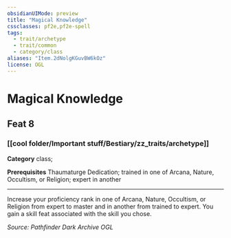 ```yaml
---
obsidianUIMode: preview
title: "Magical Knowledge"
cssclasses: pf2e,pf2e-spell
tags:
  - trait/archetype
  - trait/common
  - category/class
aliases: "Item.2dNolgKGuvBW6kOz"
license: OGL
---
```

# Magical Knowledge
## Feat 8
### [[cool folder/Important stuff/Bestiary/zz_traits/archetype]]

**Category** class; 



**Prerequisites** Thaumaturge Dedication; trained in one of Arcana, Nature, Occultism, or Religion; expert in another
* * *
Increase your proficiency rank in one of Arcana, Nature, Occultism, or Religion from expert to master and in another from trained to expert. You gain a skill feat associated with the skill you chose.

*Source: Pathfinder Dark Archive*
*OGL*